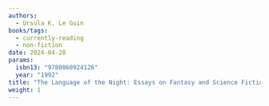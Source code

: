 ```yaml
---
authors:
  - Ursula K. Le Guin
books/tags:
  - currently-reading
  - non-fiction
date: 2024-04-28
params:
  isbn13: "9780060924126"
  year: "1992"
title: "The Language of the Night: Essays on Fantasy and Science Fiction "
weight: 1
---
```


<!--more-->